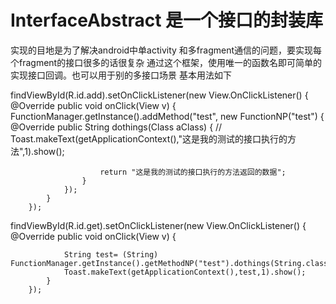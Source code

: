 # InterfaceAbstract 是一个接口的封装库
实现的目地是为了解决android中单activity 和多fragment通信的问题，要实现每个fragment的接口很多的话很复杂
通过这个框架，使用唯一的函数名即可简单的实现接口回调。也可以用于别的多接口场景
基本用法如下

 findViewById(R.id.add).setOnClickListener(new View.OnClickListener() {
            @Override
            public void onClick(View v) {
                FunctionManager.getInstance().addMethod("test", new FunctionNP<String>("test") {
                    @Override
                    public String dothings(Class aClass) {
                    //    Toast.makeText(getApplicationContext(),"这是我的测试的接口执行的方法",1).show();

                        return "这是我的测试的接口执行的方法返回的数据";
                    }
                });
            }
        });
        
        
 findViewById(R.id.get).setOnClickListener(new View.OnClickListener() {
            @Override
            public void onClick(View v) {

                String test= (String) FunctionManager.getInstance().getMethodNP("test").dothings(String.class);
                Toast.makeText(getApplicationContext(),test,1).show();
            }
        });

